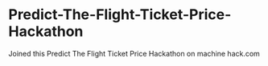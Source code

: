 # Predict-The-Flight-Ticket-Price-Hackathon
Joined this Predict The Flight Ticket Price Hackathon on machine hack.com
